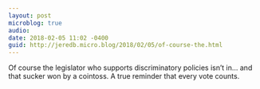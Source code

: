 ```yaml
---
layout: post
microblog: true
audio: 
date: 2018-02-05 11:02 -0400
guid: http://jeredb.micro.blog/2018/02/05/of-course-the.html
---
```

Of course the legislator who supports discriminatory policies isn’t in… and that sucker won by a cointoss. A true reminder that every vote counts.
